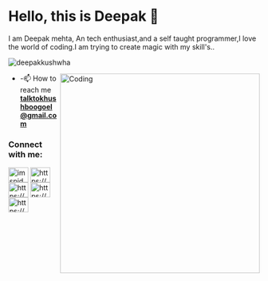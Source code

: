 <h1 align="left">Hello, this is Deepak 👋</h1>
<p>I am Deepak mehta, An tech enthusiast,and a self taught programmer,I love the world of coding.I am trying to create magic with my skill's..</p>
<p align="left"> <img src="https://komarev.com/ghpvc/?username=deepakkushwha&label=Profile%20views&color=129e00&style=flat" alt="deepakkushwha" /> </p>
<img align="right" alt="Coding" width="400" src="https://cdn.dribbble.com/users/2646423/screenshots/5507196/computer.gif">



- -📫 How to reach me **talktokhushboogoel@gmail.com**
<h3 align="left">Connect with me:</h3>
<p align="left">
<a href="https://twitter.com/imspideey" target="blank"><img align="center" src="https://raw.githubusercontent.com/rahuldkjain/github-profile-readme-generator/master/src/images/icons/Social/twitter.svg" alt="imspideey" height="30" width="40" /></a>
<a href="https://linkedin.com/in/https://www.linkedin.com/in/deep-kushwaha/" target="blank"><img align="center" src="https://raw.githubusercontent.com/rahuldkjain/github-profile-readme-generator/master/src/images/icons/Social/linked-in-alt.svg" alt="https://www.linkedin.com/in/deep-kushwaha/" height="30" width="40" /></a>
<a href="https://fb.com/https://www.facebook.com/profile.php?id=100008098188609" target="blank"><img align="center" src="https://raw.githubusercontent.com/rahuldkjain/github-profile-readme-generator/master/src/images/icons/Social/facebook.svg" alt="https://www.facebook.com/profile.php?id=100008098188609" height="30" width="40" /></a>
<a href="https://instagram.com/https://www.instagram.com/p/b8jas8dlti7/?igshid=rtmjilw0fluy" target="blank"><img align="center" src="https://raw.githubusercontent.com/rahuldkjain/github-profile-readme-generator/master/src/images/icons/Social/instagram.svg" alt="https://www.instagram.com/p/b8jas8dlti7/?igshid=rtmjilw0fluy" height="30" width="40" /></a>
<a href="https://www.youtube.com/c/https://www.youtube.com/channel/ucmnmpc6umx2f1rrylq5zkjq" target="blank"><img align="center" src="https://raw.githubusercontent.com/rahuldkjain/github-profile-readme-generator/master/src/images/icons/Social/youtube.svg" alt="https://www.youtube.com/channel/ucmnmpc6umx2f1rrylq5zkjq" height="30" width="40" /></a>
</p>
